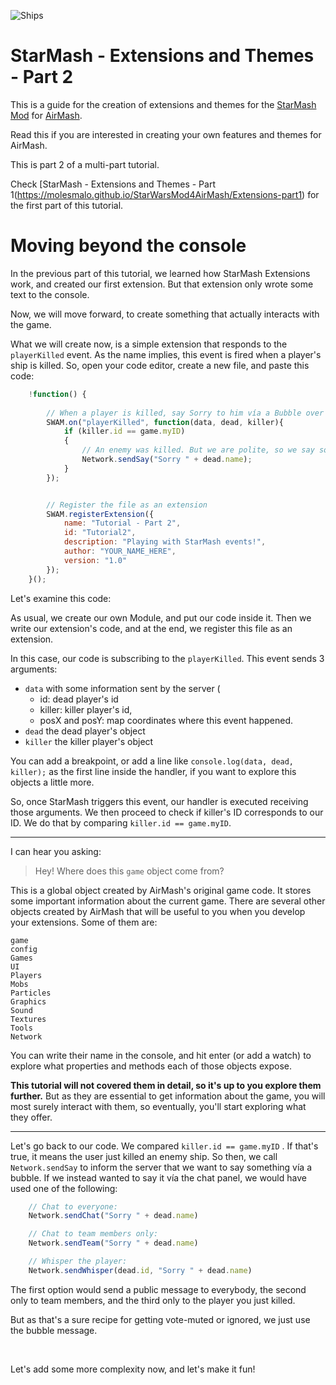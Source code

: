 ![Ships](https://molesmalo.github.io/StarWarsMod4AirMash/WebResources/Banner.jpg)

# StarMash - Extensions and Themes - Part 2

This is a guide for the creation of extensions and themes for the [StarMash Mod](https://molesmalo.github.io/StarWarsMod4AirMash/) for [AirMash](https://airma.sh).

Read this if you are interested in creating your own features and themes for AirMash.

This is part 2 of a multi-part tutorial.

Check [StarMash - Extensions and Themes - Part 1(https://molesmalo.github.io/StarWarsMod4AirMash/Extensions-part1) for the first part of this tutorial.


# Moving beyond the console

In the previous part of this tutorial, we learned how StarMash Extensions work, and created our first extension. But that extension only wrote some text to the console.

Now, we will move forward, to create something that actually interacts with the game.

What we will create now, is a simple extension that responds to the `playerKilled` event. As the name implies, this event is fired when a player's ship is killed.  So, open your code editor, create a new file, and paste this code:

```js
    !function() {
        
        // When a player is killed, say Sorry to him vía a Bubble over our ship!
        SWAM.on("playerKilled", function(data, dead, killer){
            if (killer.id == game.myID)
            {
                // An enemy was killed. But we are polite, so we say sorry vía a bubble!
                Network.sendSay("Sorry " + dead.name);
            }
        });


        // Register the file as an extension
        SWAM.registerExtension({
            name: "Tutorial - Part 2",
            id: "Tutorial2",
            description: "Playing with StarMash events!",
            author: "YOUR_NAME_HERE",
            version: "1.0"
        });
    }();
```

Let's examine this code:

As usual, we create our own Module, and put our code inside it. Then we write our extension's code, and at the end, we register this file as an extension.

In this case, our code is subscribing to the `playerKilled`.  This event sends 3 arguments:  
- `data` with some information sent by the server (
    - id: dead player's id
    - killer: killer player's id,
    - posX and posY: map coordinates where this event happened.
- `dead` the dead player's object
- `killer` the killer player's object

You can add a breakpoint, or add a line like `console.log(data, dead, killer);` as the first line inside the handler, if you want to explore this objects a little more.

So, once StarMash triggers this event, our handler is executed receiving those arguments. We then proceed to check if killer's ID corresponds to our ID.  We do that by comparing `killer.id == game.myID`.

------------------ 

I can hear you asking:

> Hey! Where does this `game` object come from? 

This is a global object created by AirMash's original game code. It stores some important information about the current game.
There are several other objects created by AirMash that will be useful to you when you develop your extensions. Some of them are:

    game
    config
    Games
    UI
    Players
    Mobs
    Particles
    Graphics
    Sound
    Textures
    Tools
    Network

You can write their name in the console, and hit enter (or add a watch) to explore what properties and methods each of those objects expose.

**This tutorial will not covered them in detail, so it's up to you explore them further.** But as they are essential to get information about the game, you will most surely interact with them, so eventually, you'll start exploring what they offer.

------------------

Let's go back to our code.
We compared `killer.id == game.myID` . If that's true, it means the user just killed an enemy ship. So then, we call `Network.sendSay` to inform the server that we want to say something vía a bubble.
If we instead wanted to say it vía the chat panel, we would have used one of the following:

```js
    // Chat to everyone:
    Network.sendChat("Sorry " + dead.name)

    // Chat to team members only:
    Network.sendTeam("Sorry " + dead.name)

    // Whisper the player:
    Network.sendWhisper(dead.id, "Sorry " + dead.name)
```

The first option would send a public message to everybody, the second only to team members, and the third only to the player you just killed.

But as that's a sure recipe for getting vote-muted or ignored, we just use the bubble message.

&nbsp;

Let's add some more complexity now, and let's make it fun!




